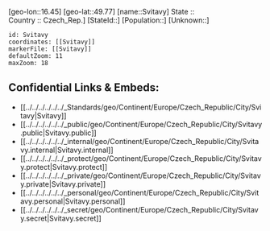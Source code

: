 ﻿---
location: [49.77,16.45] 
mapzoom: [7,12] 
mapmarker: city 
type: City
tags:
- geo/City


SpocWebEntityId: 34693
isDeleted: false
confidential: public

---
[geo-lon::16.45] 
[geo-lat::49.77] 
[name::Svitavy] 
State ::  
Country :: Czech_Rep.] 
[StateId::] 
[Population::] 
[Unknown::] 


```leaflet
id: Svitavy
coordinates: [[Svitavy]] 
markerFile: [[Svitavy]] 
defaultZoom: 11 
maxZoom: 18
```


## Confidential Links & Embeds: 
- [[../../../../../../_Standards/geo/Continent/Europe/Czech_Republic/City/Svitavy|Svitavy]] 
- [[../../../../../../_public/geo/Continent/Europe/Czech_Republic/City/Svitavy.public|Svitavy.public]] 
- [[../../../../../../_internal/geo/Continent/Europe/Czech_Republic/City/Svitavy.internal|Svitavy.internal]] 
- [[../../../../../../_protect/geo/Continent/Europe/Czech_Republic/City/Svitavy.protect|Svitavy.protect]] 
- [[../../../../../../_private/geo/Continent/Europe/Czech_Republic/City/Svitavy.private|Svitavy.private]] 
- [[../../../../../../_personal/geo/Continent/Europe/Czech_Republic/City/Svitavy.personal|Svitavy.personal]] 
- [[../../../../../../_secret/geo/Continent/Europe/Czech_Republic/City/Svitavy.secret|Svitavy.secret]] 
